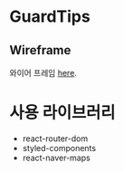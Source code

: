 # GuardTips

## Wireframe

와이어 프레임 [here](https://www.figma.com/file/FQdtT5qxDrRssolskPIbPc/%EA%B0%80%EB%93%9C%ED%8C%81%EC%8A%A4?type=design&node-id=0-1&mode=design&t=NvYXQpzFnGzKmQKK-0).

# 사용 라이브러리

- react-router-dom
- styled-components
- react-naver-maps
